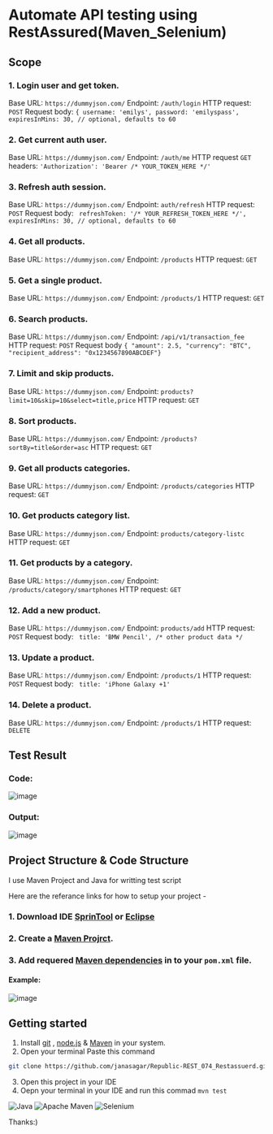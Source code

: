 # Automate API testing using RestAssured(Maven_Selenium)
## Scope 
### 1. Login user and get token.
Base URL: ```https://dummyjson.com/```
Endpoint: ```/auth/login```
HTTP request: ```POST```
Request body:  ```{
  username: 'emilys',
  password: 'emilyspass',
  expiresInMins: 30, // optional, defaults to 60```
### 2. Get current auth user.
Base URL: ```https://dummyjson.com/```
Endpoint: ```/auth/me```
HTTP request ```GET```
headers: ```'Authorization': 'Bearer /* YOUR_TOKEN_HERE */'```

### 3. Refresh auth session.
Base URL: ```https://dummyjson.com/```
Endpoint: ```auth/refresh```
HTTP request: ```POST```
Request body: ```
  refreshToken: '/* YOUR_REFRESH_TOKEN_HERE */',
  expiresInMins: 30, // optional, defaults to 60```

### 4. Get all products.
Base URL: ```https://dummyjson.com/```
Endpoint: ```/products```
HTTP request: ```GET```

### 5. Get a single product.
Base URL: ```https://dummyjson.com/```
Endpoint: ```/products/1```
HTTP request: ```GET```

### 6. Search products.
Base URL: ```https://dummyjson.com/```
Endpoint: ```/api/v1/transaction_fee```
HTTP request: ```POST```
Request body  ```{
  "amount": 2.5,
  "currency": "BTC",
  "recipient_address": "0x1234567890ABCDEF"}```

### 7. Limit and skip products. 
Base URL: ```https://dummyjson.com/```
Endpoint: ```products?limit=10&skip=10&select=title,price```
HTTP request: ```GET```

### 8. Sort products. 
Base URL: ```https://dummyjson.com/```
Endpoint: ```/products?sortBy=title&order=asc```
HTTP request: ```GET```

### 9. Get all products categories. 
Base URL: ```https://dummyjson.com/```
Endpoint: ```/products/categories```
HTTP request: ```GET```

### 10. Get products category list. 
Base URL: ```https://dummyjson.com/```
Endpoint: ```products/category-listc```
HTTP request: ```GET```

### 11. Get products by a category. 
Base URL: ```https://dummyjson.com/```
Endpoint: ```/products/category/smartphones```
HTTP request: ```GET```

### 12. Add a new product. 
Base URL: ```https://dummyjson.com/```
Endpoint: ```products/add```
HTTP request: ```POST```
Request body: ```
   title: 'BMW Pencil',
   /* other product data */```

### 13. Update a product. 
Base URL: ```https://dummyjson.com/```
Endpoint: ```/products/1```
HTTP request: ```POST```
Request body: ```
  title: 'iPhone Galaxy +1'```

### 14. Delete a product. 
Base URL: ```https://dummyjson.com/```
Endpoint: ```/products/1```
HTTP request: ```DELETE```
## Test Result
### Code: 

![image](https://github.com/user-attachments/assets/fe27380d-2bd7-4b42-881b-a648a9875a93)


### Output:

![image](https://github.com/user-attachments/assets/802b8126-af2a-4365-90f9-77e4dfe2aa3f)

## Project Structure & Code Structure
I use Maven Project and Java for writting test script

Here are the referance links for how to setup your project - 
### 1. Download IDE [SprinTool](https://spring.io/tools) or [Eclipse](https://www.eclipse.org/downloads/)
### 2. Create a [Maven Projrct](https://medium.com/@leninstalinesec/benefits-of-maven-for-java-developers-8083f9d33665#:~:text=Maven%20project%20enforces%20a%20standard,src%2Fmain%2Ftest%20folder.).
### 3. Add requered [Maven dependencies](https://mvnrepository.com/) in to your  ```pom.xml``` file.
#### Example:

![image](https://github.com/user-attachments/assets/5436f1a1-a324-4740-ba75-02008cff98a4)

## Getting started
1. Install [git](https://www.git-scm.com/) , [node.js](https://nodejs.org/en) & [Maven](https://maven.apache.org/download.cgi) in your system.
2. Open your terminal
Paste this command
```bash
git clone https://github.com/janasagar/Republic-REST_074_Restassuerd.git
```
3. Open this project in your IDE
4. Oepn your terminal in your IDE and run this commad ```mvn test```



![Java](https://img.shields.io/badge/java-%23ED8B00.svg?style=for-the-badge&logo=openjdk&logoColor=white)
![Apache Maven](https://img.shields.io/badge/Apache%20Maven-C71A36?style=for-the-badge&logo=Apache%20Maven&logoColor=white)
![Selenium](https://img.shields.io/badge/-selenium-%43B02A?style=for-the-badge&logo=selenium&logoColor=white)



Thanks:)

